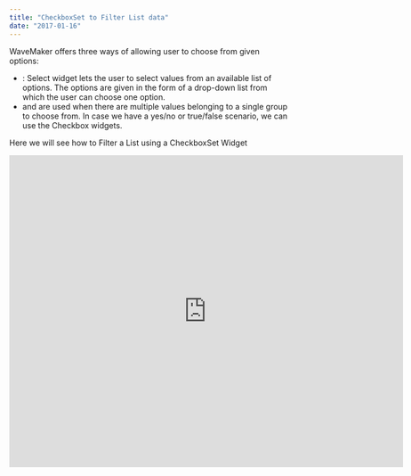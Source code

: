 ```yaml
---
title: "CheckboxSet to Filter List data"
date: "2017-01-16"
---
```


WaveMaker offers three ways of allowing user to choose from given options:

- : Select widget lets the user to select values from an available list of options. The options are given in the form of a drop-down list from which the user can choose one option.
- and are used when there are multiple values belonging to a single group to choose from. In case we have a yes/no or true/false scenario, we can use the Checkbox widgets.

Here we will see how to Filter a List using a CheckboxSet Widget

<iframe width="708" height="560" src="https://docs.google.com/presentation/d/e/2PACX-1vS4UTa89bwxJ-hkJJTEqMVQmwux1zrIWIYpYWmwXrcX2FwByMq0RWT6Oe5HYmIVhuPLwJyUhcyHyj1R/embed?start=false&amp;loop=false&amp;delayms=3000" frameborder="0" allowfullscreen="allowfullscreen" mozallowfullscreen="mozallowfullscreen" webkitallowfullscreen="webkitallowfullscreen"></iframe>
